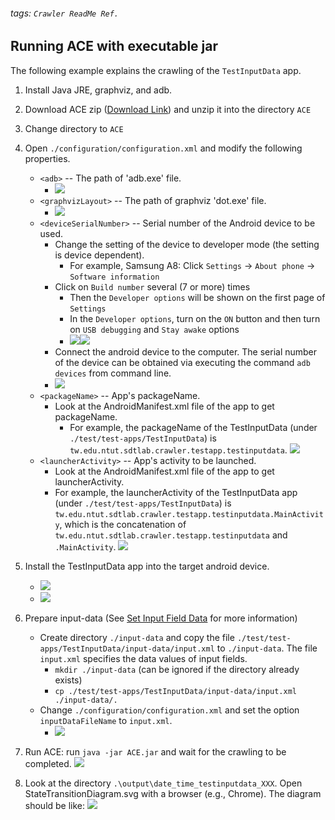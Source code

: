 ###### tags: `Crawler ReadMe Ref.`

## **Running ACE with executable jar**
The following example explains the crawling of the `TestInputData` app.
1. Install Java JRE, graphviz, and adb.
2. Download ACE zip ([Download Link](https://github.com/ntutsesdt/ACE/releases)) and unzip it into the directory `ACE`
3. Change directory to `ACE`
4. Open `./configuration/configuration.xml` and modify the following properties.
    - `<adb>` -- The path of 'adb.exe' file.
        - ![](https://i.imgur.com/OCNTk0x.png)
    - `<graphvizLayout>` -- The path of graphviz 'dot.exe' file.
        - ![](https://i.imgur.com/E9XTgWx.png)
    - `<deviceSerialNumber>` -- Serial number of the Android device to be used.
        - Change the setting of the device to developer mode (the setting is device dependent).
            - For example, Samsung A8:
            Click `Settings` -> `About phone` -> `Software information`
        - Click on `Build number` several (7 or more) times 
            - Then the `Developer options` will be shown on the first page of `Settings`
            - In the `Developer options`, turn on the `ON` button and then turn on `USB debugging` and `Stay awake` options
            - ![](https://i.imgur.com/am4EbS4.jpg)![](https://i.imgur.com/hhA5kHc.jpg)
        - Connect the android device to the computer. The serial number of the device can be obtained via executing the command `adb devices` from command line.
        - ![](https://i.imgur.com/xxTg6Su.png)
    - `<packageName>` -- App's packageName.
        - Look at the AndroidManifest.xml file of the app to get packageName.
            - For example, the packageName of the TestInputData (under `./test/test-apps/TestInputData`) is `tw.edu.ntut.sdtlab.crawler.testapp.testinputdata`.
            ![](https://i.imgur.com/EdYmYvE.png)
    - `<launcherActivity>` -- App's activity to be launched.
        - Look at the AndroidManifest.xml file of the app to get launcherActivity.
        - For example, the launcherActivity of the TestInputData app (under `./test/test-apps/TestInputData`) is `tw.edu.ntut.sdtlab.crawler.testapp.testinputdata.MainActivity`, which is the concatenation of `tw.edu.ntut.sdtlab.crawler.testapp.testinputdata` and `.MainActivity`.
            ![](https://i.imgur.com/SWXczl7.png)
5. Install the TestInputData app into the target android device.
    - ![](https://i.imgur.com/MpsN347.png)
    - ![](https://i.imgur.com/SAE7Y6Z.png)
    
6. Prepare input-data (See [Set Input Field Data](#Set-Input-Field-Data) for more information)
    - Create directory `./input-data` and copy the file `./test/test-apps/TestInputData/input-data/input.xml` to `./input-data`. The file `input.xml` specifies the data values of input fields.
        - `mkdir ./input-data` (can be ignored if the directory already exists)
        - `cp ./test/test-apps/TestInputData/input-data/input.xml ./input-data/.`
    - Change `./configuration/configuration.xml` and set the option `inputDataFileName` to `input.xml`.
        - ![](https://i.imgur.com/uwxNQbw.png)



7. Run ACE: run `java -jar ACE.jar` and wait for the crawling to be completed.
    ![](https://i.imgur.com/wpJtrox.png)

8. Look at the directory `.\output\date_time_testinputdata_XXX`. Open StateTransitionDiagram.svg with a browser (e.g., Chrome). The diagram should be like:
![](https://i.imgur.com/447CRY9.png)
